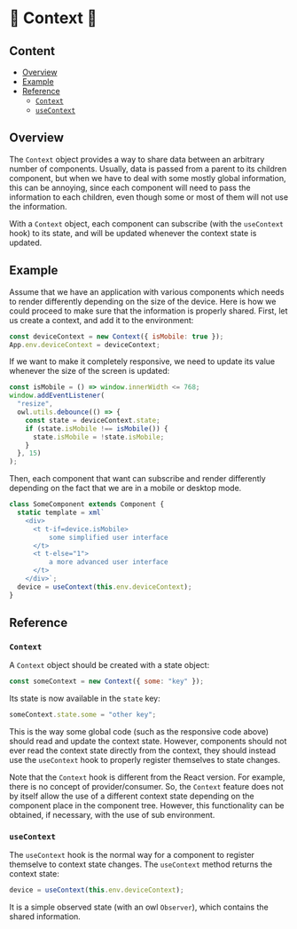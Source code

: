 # 🦉 Context 🦉

## Content

- [Overview](#overview)
- [Example](#example)
- [Reference](#reference)
  - [`Context`](#context)
  - [`useContext`](#usecontext)

## Overview

The `Context` object provides a way to share data between an arbitrary number
of components. Usually, data is passed from a parent to its children component,
but when we have to deal with some mostly global information, this can be
annoying, since each component will need to pass the information to each children,
even though some or most of them will not use the information.

With a `Context` object, each component can subscribe (with the `useContext` hook)
to its state, and will be updated whenever the context state is updated.

## Example

Assume that we have an application with various components which needs to render
differently depending on the size of the device. Here is how we could proceed
to make sure that the information is properly shared. First, let us create a
context, and add it to the environment:

```js
const deviceContext = new Context({ isMobile: true });
App.env.deviceContext = deviceContext;
```

If we want to make it completely responsive, we need to update its value whenever
the size of the screen is updated:

```js
const isMobile = () => window.innerWidth <= 768;
window.addEventListener(
  "resize",
  owl.utils.debounce(() => {
    const state = deviceContext.state;
    if (state.isMobile !== isMobile()) {
      state.isMobile = !state.isMobile;
    }
  }, 15)
);
```

Then, each component that want can subscribe and render differently depending on the
fact that we are in a mobile or desktop mode.

```js
class SomeComponent extends Component {
  static template = xml`
    <div>
      <t t-if=device.isMobile>
          some simplified user interface
      </t>
      <t t-else="1">
          a more advanced user interface
      </t>
    </div>`;
  device = useContext(this.env.deviceContext);
}
```

## Reference

### `Context`

A `Context` object should be created with a state object:

```js
const someContext = new Context({ some: "key" });
```

Its state is now available in the `state` key:

```js
someContext.state.some = "other key";
```

This is the way some global code (such as the responsive code above) should
read and update the context state. However, components should not ever read the
context state directly from the context, they should instead use the `useContext`
hook to properly register themselves to state changes.

Note that the `Context` hook is different from the React version. For example,
there is no concept of provider/consumer. So, the `Context` feature does not
by itself allow the use of a different context state depending on the component
place in the component tree. However, this functionality can be obtained, if
necessary, with the use of sub environment.

### `useContext`

The `useContext` hook is the normal way for a component to register themselve
to context state changes. The `useContext` method returns the context state:

```js
device = useContext(this.env.deviceContext);
```

It is a simple observed state (with an owl `Observer`), which contains the shared
information.
